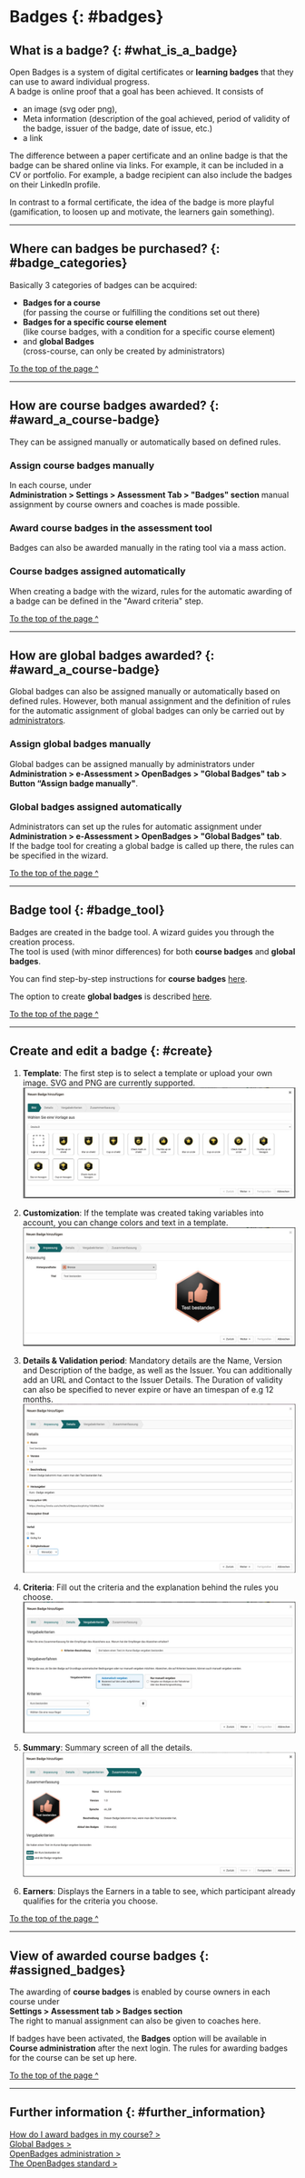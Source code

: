 # Badges {: #badges}

## What is a badge? {: #what_is_a_badge}

Open Badges is a system of digital certificates or **learning badges** that they can use to award individual progress.<br>
A badge is online proof that a goal has been achieved. It consists of
* an image (svg oder png), 
* Meta information (description of the goal achieved, period of validity of the badge, issuer of the badge, date of issue, etc.)
* a link

The difference between a paper certificate and an online badge is that the badge can be shared online via links. For example, it can be included in a CV or portfolio.
For example, a badge recipient can also include the badges on their LinkedIn profile.

In contrast to a formal certificate, the idea of the badge is more playful (gamification, to loosen up and motivate, the learners gain something).

---

## Where can badges be purchased? {: #badge_categories}

Basically 3 categories of badges can be acquired:

* **Badges for a course**<br> (for passing the course or fulfilling the conditions set out there)
* **Badges for a specific course element**<br> (like course badges, with a condition for a specific course element)
* and **global Badges**<br> (cross-course, can only be created by administrators) 


[To the top of the page ^](#badges--badges)

---

## How are course badges awarded? {: #award_a_course-badge}

They can be assigned manually or automatically based on defined rules.

### Assign course badges manually

In each course, under<br>
**Administration > Settings > Assessment Tab > "Badges" section**
manual assignment by course owners and coaches is made possible.

### Award course badges in the assessment tool

Badges can also be awarded manually in the rating tool via a mass action.

### Course badges assigned automatically

When creating a badge with the wizard, rules for the automatic awarding of a badge can be defined in the "Award criteria" step.


[To the top of the page ^](#badges--badges)

---

## How are global badges awarded? {: #award_a_course-badge}

Global badges can also be assigned manually or automatically based on defined rules.
However, both manual assignment and the definition of rules for the automatic assignment of global badges can only be carried out by [administrators](../../manual_admin/administration/e-Assessment_openBadges.md).

### Assign global badges manually

Global badges can be assigned manually by administrators under<br>
**Administration > e-Assessment > OpenBadges > "Global Badges" tab > Button “Assign badge manually"**.<br>

### Global badges assigned automatically

Administrators can set up the rules for automatic assignment under<br>
**Administration > e-Assessment > OpenBadges > "Global Badges" tab**.<br>
If the badge tool for creating a global badge is called up there, the rules can be specified in the wizard.


[To the top of the page ^](#badges--badges)

---

## Badge tool {: #badge_tool}

Badges are created in the badge tool. A wizard guides you through the creation process.<br> The tool is used (with minor differences) for both **course badges** and **global badges**.

You can find step-by-step instructions for **course badges** [here](../../manual_how-to/badges/badges.md).

The option to create **global badges** is described [here](../../manual_admin/administration/e-Assessment_openBadges.md).

[To the top of the page ^](#badges--badges)

---

## Create and edit a badge {: #create}

1. **Template**: The first step is to select a template or upload your own image. SVG and PNG are currently supported.
![Wizard Schritt 1](assets/badges-wizard-1.de.jpg)

2. **Customization**: If the template was created taking variables into account, you can change colors and text in a template.
![Wizard Schritt 2](assets/badges-wizard-2.de.jpg)

3. **Details & Validation period**: Mandatory details are the Name, Version and Description of the badge, as well as the Issuer. You can additionally add an URL and Contact to the Issuer Details. The Duration of validity can also be specified to never expire or have an timespan of e.g 12 months.
![Wizard Schritt 3](assets/badges-wizard-3.de.jpg)
   
4. **Criteria**: Fill out the criteria and the explanation behind the rules you choose.
![Wizard Schritt 4](assets/badges-wizard-4.de.jpg)
   
5. **Summary**: Summary screen of all the details.
![Wizard Schritt 5](assets/badges-wizard-5.de.jpg)
   
6. **Earners**: Displays the Earners in a table to see, which participant already qualifies for the criteria you choose.


[To the top of the page ^](#badges--badges)

---


## View of awarded course badges {: #assigned_badges}

The awarding of **course badges** is enabled by course owners in each course under<br>
**Settings > Assessment tab > Badges section** <br>
The right to manual assignment can also be given to coaches here.

If badges have been activated, the **Badges** option will be available in **Course administration** after the next login. The rules for awarding badges for the course can be set up here.


[To the top of the page ^](#badges--badges)

---

## Further information  {: #further_information}

[How do I award badges in my course? >](../../manual_how-to/badges/badges.md)<br>
[Global Badges >](../../manual_admin/administration/e-Assessment_openBadges.md#global_badges)<br>
[OpenBadges administration >](../../manual_admin/administration/e-Assessment_openBadges.md)<br>
[The OpenBadges standard >](https://www.imsglobal.org/activity/openbadges)<br>
